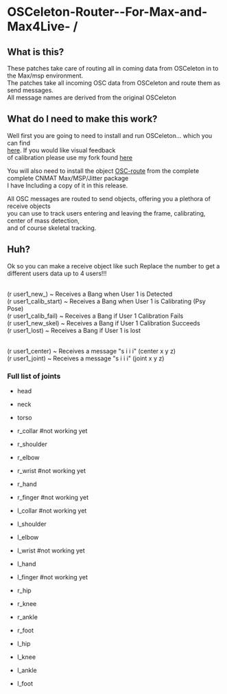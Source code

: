 OSCeleton-Router--For-Max-and-Max4Live- / 
=========

What is this?
-------------

These patches take care of routing all in coming data from OSCeleton in to the Max/msp environment.
<br>The patches take all incoming OSC data from OSCeleton and route them as send messages.
<br>All message names are derived from the original OSCeleton


What do I need to make this work?
----------------------------------

Well first you are going to need to install and run OSCeleton... which you can find <br>[here](https://github.com/Sensebloom/OSCeleton).  If you would like visual feedback
<br>of calibration please use my fork found [here](https://github.com/TheAlphaNerd/OSCeleton)

You will also need to install the object [OSC-route](http://cnmat.berkeley.edu/patch/4029) 
from the complete complete CNMAT Max/MSP/Jitter package
<br>I have Including a copy of it in this release.

All OSC messages are routed to send objects, offering you a plethora of receive objects
<br>you can use to track users entering and leaving the frame, calibrating, center of mass detection,
<br>and of course skeletal tracking. 

Huh?
----------------------------------

Ok so you can make a receive object like such 
Replace the number to get a different users data up to 4 users!!!

<br>(r user1_new_) ~ Receives a Bang when User 1 is Detected
<br>(r user1_calib_start) ~ Receives a Bang when User 1 is Calibrating (Psy Pose)
<br>(r user1_calib_fail) ~ Receives a Bang if User 1 Calibration Fails
<br>(r user1_new_skel) ~ Receives a Bang if User 1 Calibration Succeeds
<br>(r user1_lost)  ~ Receives a Bang if User 1 is lost

<br>(r user1_center)  ~ Receives a message "s i i i" (center x y z)
<br>(r user1_joint) ~ Receives a message "s i i i" (joint x y z)


### Full list of joints

* head
* neck
* torso

* r_collar #not working yet
* r_shoulder
* r_elbow
* r_wrist #not working yet
* r_hand
* r_finger #not working yet

* l_collar #not working yet
* l_shoulder
* l_elbow
* l_wrist #not working yet
* l_hand
* l_finger #not working yet

* r_hip
* r_knee
* r_ankle
* r_foot

* l_hip
* l_knee
* l_ankle
* l_foot
